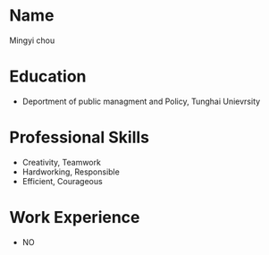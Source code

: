 # Name

 Mingyi chou
# Education

-  Deportment of public managment and Policy, Tunghai Unievrsity
# Professional Skills 

- Creativity, Teamwork
- Hardworking, Responsible
- Efficient, Courageous
# Work Experience
- NO